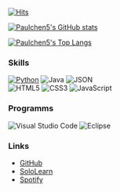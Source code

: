 [![Hits](https://hits.seeyoufarm.com/api/count/incr/badge.svg?url=https%3A%2F%2Fgithub.com%2FPaulchen5&count_bg=%2379C83D&title_bg=%23555555&icon=github.svg&icon_color=%2379C83D&title=GitHub+views&edge_flat=false)](https://hits.seeyoufarm.com)
	
[![Paulchen5's GitHub stats](https://github-readme-stats.vercel.app/api?username=Paulchen5&count_private=true&show_icons=true&title_color=ffffff&bg_color=135,00B8F1,1B67BF&icon_color=22ffff&text_color=ffffff&border_color=0d1117)](https://github.com/anuraghazra/github-readme-stats)

[![Paulchen5's Top Langs](https://github-readme-stats.vercel.app/api/top-langs/?username=Paulchen5&layout=compact&langs_count=5&title_color=ffffff&bg_color=135,00B8F1,1B67BF&border_color=0d1117&text_color=FFF&icon_color=FFF)](https://github.com/anuraghazra/github-readme-stats)



### Skills
[![Python](https://img.shields.io/badge/-Python-3776AB?style=for-the-badge&logo=python&logoColor=FFF)](https://www.python.org/downloads/)
![Java](https://img.shields.io/badge/-Java-FFAA00?style=for-the-badge&logo=java&logoColor=FFF)
![JSON](https://img.shields.io/badge/-JSON-525252?style=for-the-badge&logo=json&logoColor=FFF)<br>
![HTML5](https://img.shields.io/badge/-HTML5-F06429?style=for-the-badge&logo=html5&logoColor=FFF)
![CSS3](https://img.shields.io/badge/-CSS3-29A9DF?style=for-the-badge&logo=css3&logoColor=FFF)
![JavaScript](https://img.shields.io/badge/-JS-F7E018?style=for-the-badge&logo=javascript&logoColor=FFF)


### Programms
![Visual Studio Code](https://img.shields.io/badge/-VSC-007ACC?style=for-the-badge&logo=visual-studio-code&logoColor=FFF)
![Eclipse](https://img.shields.io/badge/-Eclipse-2C2255?style=for-the-badge&logo=eclipse&logoColor=FFF)

### Links
+ [GitHub](https://github.com/Paulchen5)
+ [SoloLearn](https://www.sololearn.com/profile/17745677)
+ [Spotify](https://open.spotify.com/user/jdmh24118a6bn9tncxiuqo0jn?si=b9ce98f30ac24bcc)

<!--

[![Paulchen5's GitHub stats](https://github-readme-stats.vercel.app/api?username=Paulchen5
&count_private=true
&show_icons=true
&title_color
&text_color
&icon_color
&border_color
&bg_color
&hide_border
&theme
&cache_seconds
&locale
&border_radius
)](https://github.com/anuraghazra/github-readme-stats)

-->


<!--
# Header <h1>
## Header <h2>
### Header <h3>
#### Header <h4>
##### Header <h5>
###### Header <h6>
**bold**
__also bold__
*italic*
_also italic_
NoMarkdown
[Text](Link)
	
List
* Item 1
* Item 2
	* Item 2a
	* Item 2b
-->
